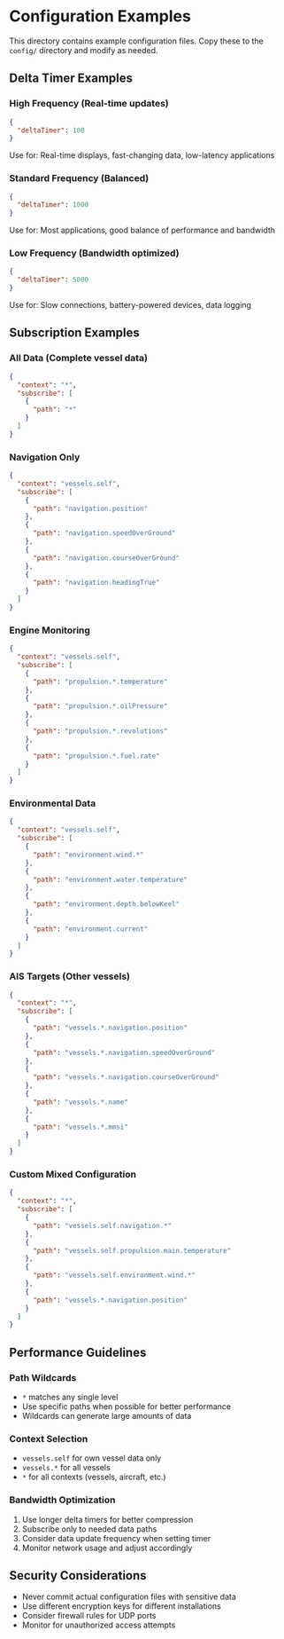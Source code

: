 # Configuration Examples

This directory contains example configuration files. Copy these to the `config/` directory and modify as needed.

## Delta Timer Examples

### High Frequency (Real-time updates)
```json
{
  "deltaTimer": 100
}
```
Use for: Real-time displays, fast-changing data, low-latency applications

### Standard Frequency (Balanced)
```json
{
  "deltaTimer": 1000
}
```
Use for: Most applications, good balance of performance and bandwidth

### Low Frequency (Bandwidth optimized)
```json
{
  "deltaTimer": 5000
}
```
Use for: Slow connections, battery-powered devices, data logging

## Subscription Examples

### All Data (Complete vessel data)
```json
{
  "context": "*",
  "subscribe": [
    {
      "path": "*"
    }
  ]
}
```

### Navigation Only
```json
{
  "context": "vessels.self",
  "subscribe": [
    {
      "path": "navigation.position"
    },
    {
      "path": "navigation.speedOverGround"
    },
    {
      "path": "navigation.courseOverGround"
    },
    {
      "path": "navigation.headingTrue"
    }
  ]
}
```

### Engine Monitoring
```json
{
  "context": "vessels.self",
  "subscribe": [
    {
      "path": "propulsion.*.temperature"
    },
    {
      "path": "propulsion.*.oilPressure"
    },
    {
      "path": "propulsion.*.revolutions"
    },
    {
      "path": "propulsion.*.fuel.rate"
    }
  ]
}
```

### Environmental Data
```json
{
  "context": "vessels.self",
  "subscribe": [
    {
      "path": "environment.wind.*"
    },
    {
      "path": "environment.water.temperature"
    },
    {
      "path": "environment.depth.belowKeel"
    },
    {
      "path": "environment.current"
    }
  ]
}
```

### AIS Targets (Other vessels)
```json
{
  "context": "*",
  "subscribe": [
    {
      "path": "vessels.*.navigation.position"
    },
    {
      "path": "vessels.*.navigation.speedOverGround"
    },
    {
      "path": "vessels.*.navigation.courseOverGround"
    },
    {
      "path": "vessels.*.name"
    },
    {
      "path": "vessels.*.mmsi"
    }
  ]
}
```

### Custom Mixed Configuration
```json
{
  "context": "*",
  "subscribe": [
    {
      "path": "vessels.self.navigation.*"
    },
    {
      "path": "vessels.self.propulsion.main.temperature"
    },
    {
      "path": "vessels.self.environment.wind.*"
    },
    {
      "path": "vessels.*.navigation.position"
    }
  ]
}
```

## Performance Guidelines

### Path Wildcards
- `*` matches any single level
- Use specific paths when possible for better performance
- Wildcards can generate large amounts of data

### Context Selection
- `vessels.self` for own vessel data only
- `vessels.*` for all vessels
- `*` for all contexts (vessels, aircraft, etc.)

### Bandwidth Optimization
1. Use longer delta timers for better compression
2. Subscribe only to needed data paths
3. Consider data update frequency when setting timer
4. Monitor network usage and adjust accordingly

## Security Considerations

- Never commit actual configuration files with sensitive data
- Use different encryption keys for different installations
- Consider firewall rules for UDP ports
- Monitor for unauthorized access attempts